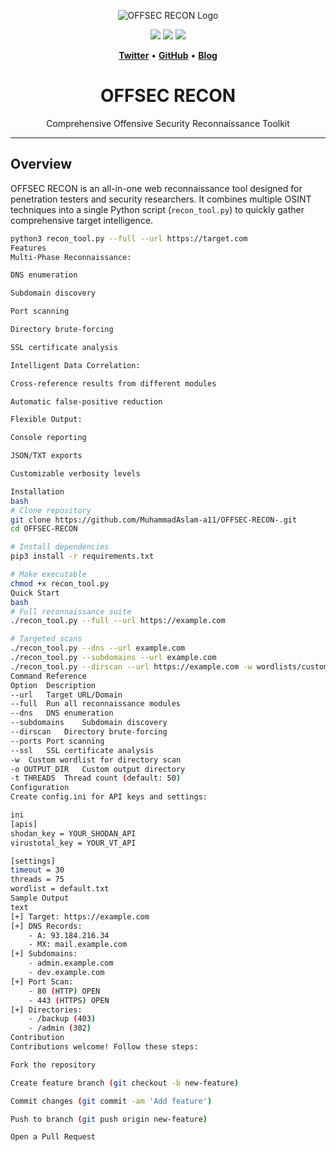 <p align="center">
  <img src="https://i.imgur.com/YOUR_LOGO.jpg" alt="OFFSEC RECON Logo">
</p>

<p align="center">
  <img src="https://img.shields.io/badge/Python-3.8%2B-blue?style=flat-square">
  <img src="https://img.shields.io/badge/OSINT-Reconnaissance-red?style=flat-square">
  <img src="https://img.shields.io/badge/License-MIT-green?style=flat-square">
</p>

<p align="center">
  <a href="https://twitter.com/YOUR_TWITTER"><b>Twitter</b></a> •
  <a href="https://github.com/YOUR_USERNAME"><b>GitHub</b></a> •
  <a href="https://YOUR_BLOG_URL"><b>Blog</b></a>
</p>

<h1 align="center">OFFSEC RECON</h1>
<p align="center">Comprehensive Offensive Security Reconnaissance Toolkit</p>

---

## Overview
OFFSEC RECON is an all-in-one web reconnaissance tool designed for penetration testers and security researchers. It combines multiple OSINT techniques into a single Python script (`recon_tool.py`) to quickly gather comprehensive target intelligence.

```bash
python3 recon_tool.py --full --url https://target.com
Features
Multi-Phase Reconnaissance:

DNS enumeration

Subdomain discovery

Port scanning

Directory brute-forcing

SSL certificate analysis

Intelligent Data Correlation:

Cross-reference results from different modules

Automatic false-positive reduction

Flexible Output:

Console reporting

JSON/TXT exports

Customizable verbosity levels

Installation
bash
# Clone repository
git clone https://github.com/MuhammadAslam-a11/OFFSEC-RECON-.git
cd OFFSEC-RECON

# Install dependencies
pip3 install -r requirements.txt

# Make executable
chmod +x recon_tool.py
Quick Start
bash
# Full reconnaissance suite
./recon_tool.py --full --url https://example.com

# Targeted scans
./recon_tool.py --dns --url example.com
./recon_tool.py --subdomains --url example.com
./recon_tool.py --dirscan --url https://example.com -w wordlists/custom.txt
Command Reference
Option	Description
--url	Target URL/Domain
--full	Run all reconnaissance modules
--dns	DNS enumeration
--subdomains	Subdomain discovery
--dirscan	Directory brute-forcing
--ports	Port scanning
--ssl	SSL certificate analysis
-w	Custom wordlist for directory scan
-o OUTPUT_DIR	Custom output directory
-t THREADS	Thread count (default: 50)
Configuration
Create config.ini for API keys and settings:

ini
[apis]
shodan_key = YOUR_SHODAN_API
virustotal_key = YOUR_VT_API

[settings]
timeout = 30
threads = 75
wordlist = default.txt
Sample Output
text
[+] Target: https://example.com
[+] DNS Records:
    - A: 93.184.216.34
    - MX: mail.example.com
[+] Subdomains:
    - admin.example.com
    - dev.example.com
[+] Port Scan:
    - 80 (HTTP) OPEN
    - 443 (HTTPS) OPEN
[+] Directories:
    - /backup (403)
    - /admin (302)
Contribution
Contributions welcome! Follow these steps:

Fork the repository

Create feature branch (git checkout -b new-feature)

Commit changes (git commit -am 'Add feature')

Push to branch (git push origin new-feature)

Open a Pull Request
